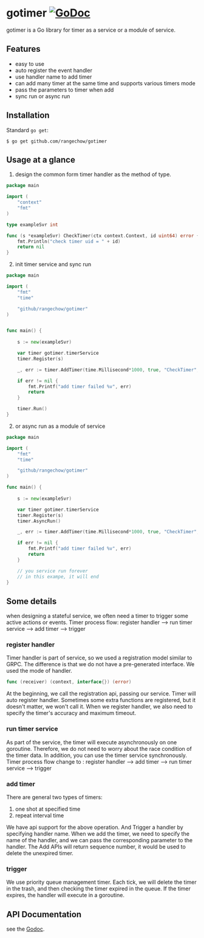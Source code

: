 
# gotimer [![GoDoc](https://godoc.org/github.com/rangechow/gotimer?status.svg)](https://godoc.org/github.com/rangechow/gotimer)

gotimer is a Go library for timer as a service or a module of service.

## Features

* easy to use
* auto register the event handler
* use handler name to add timer
* can add many timer at the same time and supports various timers mode
* pass the parameters to timer when add
* sync run or async run

## Installation

Standard `go get`:

```
$ go get github.com/rangechow/gotimer
```

## Usage at a glance

1. design the common form timer handler as the method of type.

```go
package main

import (
    "context"
    "fmt"
)

type exampleSvr int

func (s *exampleSvr) CheckTimer(ctx context.Context, id uint64) error {
    fmt.Println("check timer uid = " + id)
    return nil
}

```

2. init timer service and sync run

```go
package main

import (
    "fmt"
    "time"

    "github/rangechow/gotimer"
)


func main() {
    
    s := new(exampleSvr)

    var timer gotimer.timerService
    timer.Register(s)

    _, err := timer.AddTimer(time.Millisecond*1000, true, "CheckTimer", 10001)

    if err != nil {
        fmt.Printf("add timer failed %v", err)
        return
    }

    timer.Run()
}


```

2. or async run as a module of service

```go
package main

import (
    "fmt"
    "time"

    "github/rangechow/gotimer"
)

func main() {
    
    s := new(exampleSvr)

    var timer gotimer.timerService
    timer.Register(s)
    timer.AsyncRun()

    _, err := timer.AddTimer(time.Millisecond*1000, true, "CheckTimer", 10001)

    if err != nil {
        fmt.Printf("add timer failed %v", err)
        return
    }

    // you service run forever
    // in this exampe, it will end
}


```

## Some details

when designing a stateful service, we often need a timer to trigger some active actions or events.
Timer process flow: register handler --> run timer service --> add timer --> trigger 

### register handler

Timer handler is part of service, so we used a registration model similar to GRPC.
The difference is that we do not have a pre-generated interface.
We used the mode of handler.
```go 
func (receiver) (context, interface{}) (error)
```
At the beginning, we call the registration api, passing our service.
Timer will auto register handler. 
Sometimes some extra functions are registered, but it doesn't matter, we won't call it.
When we register handler, we also need to specify the timer's accuracy and maximum timeout.

### run timer service

As part of the service, the timer will execute asynchronously on one goroutine.
Therefore, we do not need to worry about the race condition of the timer data.
In addition, you can use the timer service synchronously.
Timer process flow change to : register handler --> add timer --> run timer service --> trigger

### add timer

There are general two types of timers:
  1.  one shot at specified time
  2.  repeat interval time

We have api support for the above operation.
And Trigger a handler by specifying handler name.
When we add the timer, we need to specify the name of the handler, and we can pass the corresponding parameter to the handler.
The Add APIs will return sequence number, it would be used to delete the unexpired timer.

### trigger

We use priority queue management timer.
Each tick, we will delete the timer in the trash, and then checking the timer expired in the queue.
If the timer expires, the handler will execute in a goroutine.

## API Documentation

see the [Godoc](http://godoc.org/github.com/rangechow/gotimer).


